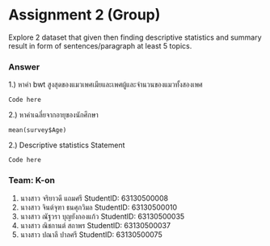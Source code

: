 # Assignment 2 (Group)
Explore 2 dataset that given then finding descriptive statistics and summary result in form of sentences/paragraph at least 5 topics.

### Answer

1.) หาค่า bwt สูงสุดของแมวเพศเมียและเพศผู้และจำนวนของแมวทั้งสองเพศ
```{R}
Code here
```
2.) หาค่าเฉลี่ยจากอายุของนักศึกษา
```{R}
mean(survey$Age)
```

2.) Descriptive statistics Statement
```{R}
Code here
```


### Team: K-on

1. นางสาว จริยาวดี แถมศรี StudentID: 63130500008
2. นางสาว จินต์จุฑา ธนศุภวิมล StudentID: 63130500010
3. นางสาว ณัฐวรา บุญยังกองแก้ว StudentID: 63130500035
4. นางสาว ณิชกานต์ สถาพร StudentID: 63130500037
5. นางสาว ปณาลี ปาลศรี StudentID: 63130500075
